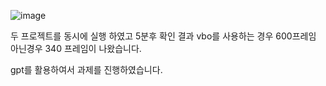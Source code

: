 ![image](https://github.com/user-attachments/assets/8d9b7a84-5705-479a-a597-8ef8938bd02c)


두 프로젝트를 동시에 실행 하였고 5분후 확인 결과 vbo를 사용하는 경우 600프레임 아닌경우 340 프레임이 나왔습니다.


gpt를 활용하여서 과제를 진행하였습니다.
